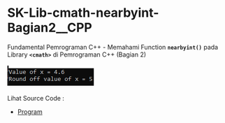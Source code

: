 # SK-Lib-cmath-nearbyint-Bagian2__CPP
Fundamental Pemrograman C++ - Memahami Function <code><b>nearbyint()</b></code> pada Library <code><b>&lt;cmath></b></code> di Pemrograman C++ (Bagian 2)<br><br>
<img src="https://github.com/RizkyKhapidsyah/SK-Lib-cmath-nearbyint-Bagian2__CPP/blob/master/SK-Lib-cmath-nearbyint-Bagian2__CPP/result/001.PNG"><br><br>
Lihat Source Code : <br>
- <a href="https://github.com/RizkyKhapidsyah/SK-Lib-cmath-nearbyint-Bagian2__CPP/blob/master/SK-Lib-cmath-nearbyint-Bagian2__CPP/Source.cpp">Program</a>

